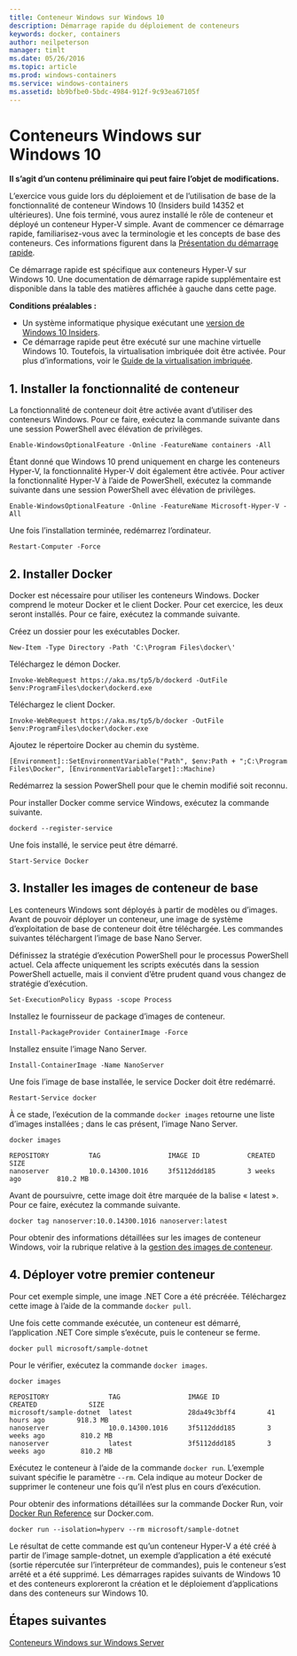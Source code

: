 ```yaml
---
title: Conteneur Windows sur Windows 10
description: Démarrage rapide du déploiement de conteneurs
keywords: docker, containers
author: neilpeterson
manager: timlt
ms.date: 05/26/2016
ms.topic: article
ms.prod: windows-containers
ms.service: windows-containers
ms.assetid: bb9bfbe0-5bdc-4984-912f-9c93ea67105f
---
```


# Conteneurs Windows sur Windows 10

**Il s’agit d’un contenu préliminaire qui peut faire l’objet de modifications.** 

L’exercice vous guide lors du déploiement et de l’utilisation de base de la fonctionnalité de conteneur Windows 10 (Insiders build 14352 et ultérieures). Une fois terminé, vous aurez installé le rôle de conteneur et déployé un conteneur Hyper-V simple. Avant de commencer ce démarrage rapide, familiarisez-vous avec la terminologie et les concepts de base des conteneurs. Ces informations figurent dans la [Présentation du démarrage rapide](./quick_start.md). 

Ce démarrage rapide est spécifique aux conteneurs Hyper-V sur Windows 10. Une documentation de démarrage rapide supplémentaire est disponible dans la table des matières affichée à gauche dans cette page.

**Conditions préalables :**

- Un système informatique physique exécutant une [version de Windows 10 Insiders](https://insider.windows.com/).   
- Ce démarrage rapide peut être exécuté sur une machine virtuelle Windows 10. Toutefois, la virtualisation imbriquée doit être activée. Pour plus d’informations, voir le [Guide de la virtualisation imbriquée](https://msdn.microsoft.com/en-us/virtualization/hyperv_on_windows/user_guide/nesting).

## 1. Installer la fonctionnalité de conteneur

La fonctionnalité de conteneur doit être activée avant d’utiliser des conteneurs Windows. Pour ce faire, exécutez la commande suivante dans une session PowerShell avec élévation de privilèges. 

```none
Enable-WindowsOptionalFeature -Online -FeatureName containers -All
```

Étant donné que Windows 10 prend uniquement en charge les conteneurs Hyper-V, la fonctionnalité Hyper-V doit également être activée. Pour activer la fonctionnalité Hyper-V à l’aide de PowerShell, exécutez la commande suivante dans une session PowerShell avec élévation de privilèges.

```none
Enable-WindowsOptionalFeature -Online -FeatureName Microsoft-Hyper-V -All
```

Une fois l’installation terminée, redémarrez l’ordinateur.

```none
Restart-Computer -Force
```

## 2. Installer Docker

Docker est nécessaire pour utiliser les conteneurs Windows. Docker comprend le moteur Docker et le client Docker. Pour cet exercice, les deux seront installés. Pour ce faire, exécutez la commande suivante. 

Créez un dossier pour les exécutables Docker.

```none
New-Item -Type Directory -Path 'C:\Program Files\docker\'
```

Téléchargez le démon Docker.

```none
Invoke-WebRequest https://aka.ms/tp5/b/dockerd -OutFile $env:ProgramFiles\docker\dockerd.exe
```

Téléchargez le client Docker.

```none
Invoke-WebRequest https://aka.ms/tp5/b/docker -OutFile $env:ProgramFiles\docker\docker.exe
```

Ajoutez le répertoire Docker au chemin du système.

```none
[Environment]::SetEnvironmentVariable("Path", $env:Path + ";C:\Program Files\Docker", [EnvironmentVariableTarget]::Machine)
```

Redémarrez la session PowerShell pour que le chemin modifié soit reconnu.

Pour installer Docker comme service Windows, exécutez la commande suivante.

```none
dockerd --register-service
```

Une fois installé, le service peut être démarré.

```none
Start-Service Docker
```

## 3. Installer les images de conteneur de base

Les conteneurs Windows sont déployés à partir de modèles ou d’images. Avant de pouvoir déployer un conteneur, une image de système d’exploitation de base de conteneur doit être téléchargée. Les commandes suivantes téléchargent l’image de base Nano Server.
    
Définissez la stratégie d’exécution PowerShell pour le processus PowerShell actuel. Cela affecte uniquement les scripts exécutés dans la session PowerShell actuelle, mais il convient d’être prudent quand vous changez de stratégie d’exécution.

```none
Set-ExecutionPolicy Bypass -scope Process
```

Installez le fournisseur de package d’images de conteneur.

```none  
Install-PackageProvider ContainerImage -Force
```

Installez ensuite l’image Nano Server.

```none
Install-ContainerImage -Name NanoServer
```

Une fois l’image de base installée, le service Docker doit être redémarré.

```none
Restart-Service docker
```

À ce stade, l’exécution de la commande `docker images` retourne une liste d’images installées ; dans le cas présent, l’image Nano Server.

```none
docker images

REPOSITORY          TAG                 IMAGE ID            CREATED             SIZE
nanoserver          10.0.14300.1016     3f5112ddd185        3 weeks ago         810.2 MB
```

Avant de poursuivre, cette image doit être marquée de la balise « latest ». Pour ce faire, exécutez la commande suivante.

```none
docker tag nanoserver:10.0.14300.1016 nanoserver:latest
```

Pour obtenir des informations détaillées sur les images de conteneur Windows, voir la rubrique relative à la [gestion des images de conteneur](../management/manage_images.md).

## 4. Déployer votre premier conteneur

Pour cet exemple simple, une image .NET Core a été précréée. Téléchargez cette image à l’aide de la commande `docker pull`.

Une fois cette commande exécutée, un conteneur est démarré, l’application .NET Core simple s’exécute, puis le conteneur se ferme. 

```none
docker pull microsoft/sample-dotnet
```

Pour le vérifier, exécutez la commande `docker images`.

```none
docker images

REPOSITORY               TAG                 IMAGE ID            CREATED             SIZE
microsoft/sample-dotnet  latest              28da49c3bff4        41 hours ago        918.3 MB
nanoserver               10.0.14300.1016     3f5112ddd185        3 weeks ago         810.2 MB
nanoserver               latest              3f5112ddd185        3 weeks ago         810.2 MB
```

Exécutez le conteneur à l’aide de la commande `docker run`. L’exemple suivant spécifie le paramètre `--rm`. Cela indique au moteur Docker de supprimer le conteneur une fois qu’il n’est plus en cours d’exécution. 

Pour obtenir des informations détaillées sur la commande Docker Run, voir [Docker Run Reference]( https://docs.docker.com/engine/reference/run/) sur Docker.com.

```none
docker run --isolation=hyperv --rm microsoft/sample-dotnet
```

Le résultat de cette commande est qu’un conteneur Hyper-V a été créé à partir de l’image sample-dotnet, un exemple d’application a été exécuté (sortie répercutée sur l’interpréteur de commandes), puis le conteneur s’est arrêté et a été supprimé. Les démarrages rapides suivants de Windows 10 et des conteneurs exploreront la création et le déploiement d’applications dans des conteneurs sur Windows 10.

## Étapes suivantes

[Conteneurs Windows sur Windows Server](./quick_start_windows_server.md)




<!--HONumber=Jun16_HO2-->


